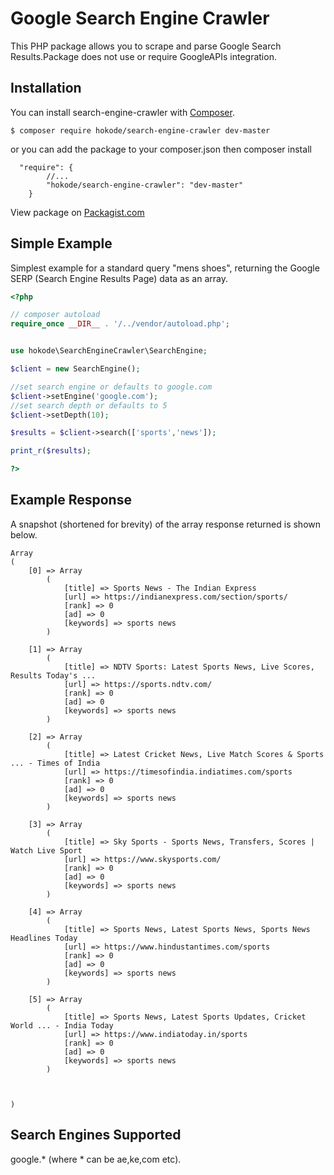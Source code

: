 # Google Search Engine Crawler

This PHP package allows you to scrape and parse Google Search Results.Package does not use or require GoogleAPIs integration.

## Installation
You can install search-engine-crawler with [Composer](https://getcomposer.org/).

```shell
$ composer require hokode/search-engine-crawler dev-master
```

or you can add the package to your composer.json then composer install

```shell
  "require": {
        //...
        "hokode/search-engine-crawler": "dev-master"
    }
```

View package on [Packagist.com](https://packagist.org/packages/hokode/search-engine-crawler)


## Simple Example
Simplest example for a standard query "mens shoes", returning the Google SERP (Search Engine Results Page) data as an array.
```php
<?php

// composer autoload
require_once __DIR__ . '/../vendor/autoload.php';


use hokode\SearchEngineCrawler\SearchEngine;

$client = new SearchEngine();

//set search engine or defaults to google.com
$client->setEngine('google.com');
//set search depth or defaults to 5
$client->setDepth(10);

$results = $client->search(['sports','news']);

print_r($results);

?>
```


## Example Response
A snapshot (shortened for brevity) of the array response returned is shown below. 
```array
Array
(
    [0] => Array
        (
            [title] => Sports News - The Indian Express
            [url] => https://indianexpress.com/section/sports/
            [rank] => 0
            [ad] => 0
            [keywords] => sports news
        )

    [1] => Array
        (
            [title] => NDTV Sports: Latest Sports News, Live Scores, Results Today's ...
            [url] => https://sports.ndtv.com/
            [rank] => 0
            [ad] => 0
            [keywords] => sports news
        )

    [2] => Array
        (
            [title] => Latest Cricket News, Live Match Scores & Sports ... - Times of India
            [url] => https://timesofindia.indiatimes.com/sports
            [rank] => 0
            [ad] => 0
            [keywords] => sports news
        )

    [3] => Array
        (
            [title] => Sky Sports - Sports News, Transfers, Scores | Watch Live Sport
            [url] => https://www.skysports.com/
            [rank] => 0
            [ad] => 0
            [keywords] => sports news
        )

    [4] => Array
        (
            [title] => Sports News, Latest Sports News, Sports News Headlines Today
            [url] => https://www.hindustantimes.com/sports
            [rank] => 0
            [ad] => 0
            [keywords] => sports news
        )

    [5] => Array
        (
            [title] => Sports News, Latest Sports Updates, Cricket World ... - India Today
            [url] => https://www.indiatoday.in/sports
            [rank] => 0
            [ad] => 0
            [keywords] => sports news
        )



)

```


## Search Engines Supported
google.* (where * can be ae,ke,com etc).

